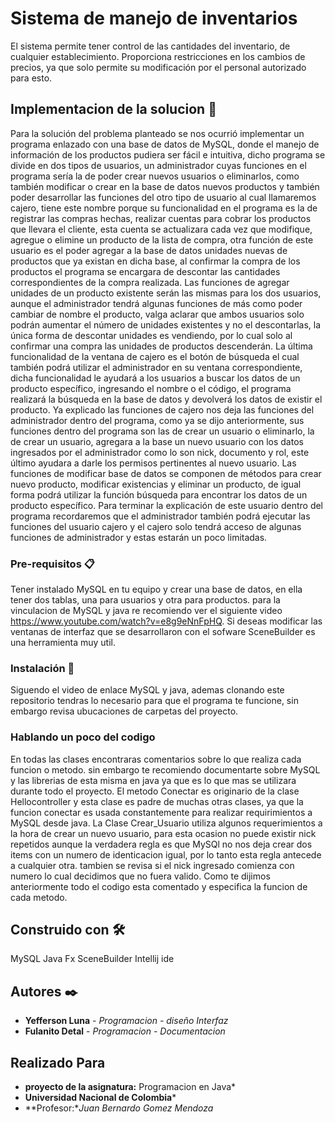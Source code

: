 # Sistema de manejo de inventarios

El sistema permite tener control de las cantidades del inventario, de cualquier establecimiento. Proporciona restricciones en los cambios de precios,
ya que solo permite su modificación por el personal autorizado para esto.

## Implementacion de la solucion 🚀

Para la solución del problema planteado se nos ocurrió implementar un programa enlazado con una base de datos de MySQL, donde el manejo de información de los productos pudiera ser fácil e intuitiva, dicho programa se divide en dos tipos de usuarios, un administrador cuyas funciones en el programa sería la de poder crear nuevos usuarios o eliminarlos, como también modificar o crear en la base de datos nuevos productos y también poder desarrollar las funciones del otro tipo de usuario al cual llamaremos cajero, tiene este nombre porque su funcionalidad en el programa es la de registrar las compras hechas, realizar cuentas  para cobrar los productos que llevara el cliente, esta cuenta se actualizara cada vez que modifique, agregue o elimine un producto de la lista de compra, otra función de este usuario es el poder agregar a la base de datos unidades nuevas de productos que ya existan en dicha base, al confirmar la compra de los productos el programa se encargara de descontar las cantidades correspondientes de la compra realizada.
Las funciones de agregar unidades de un producto existente serán las mismas para los dos usuarios, aunque el administrador tendrá algunas funciones de más como poder cambiar de nombre el producto, valga aclarar que ambos usuarios solo podrán aumentar el número de unidades existentes y no el descontarlas, la única forma de descontar unidades es vendiendo, por lo cual solo al confirmar una compra las unidades de productos descenderán. La última funcionalidad de la ventana de cajero es el botón de búsqueda el cual también podrá utilizar el administrador en su ventana correspondiente, dicha funcionalidad le ayudará a los usuarios a buscar los datos de un producto específico, ingresando el nombre o el código, el programa realizará la búsqueda en la base de datos y devolverá los datos de existir el producto.
Ya explicado las funciones de cajero nos deja las funciones del administrador dentro del programa, como ya se dijo anteriormente, sus funciones dentro del programa son las de crear un usuario o eliminarlo, la de crear un usuario, agregara a la base un nuevo usuario con los datos ingresados por el administrador como lo son nick, documento y rol, este último ayudara a darle los permisos pertinentes al nuevo usuario.  Las funciones de modificar base de datos se componen de métodos para crear nuevo producto, modificar existencias y eliminar un producto, de igual forma podrá utilizar la función búsqueda para encontrar los datos de un producto específico. Para terminar la explicación de este usuario dentro del programa recordaremos que el administrador también podrá ejecutar las funciones del usuario cajero y el cajero solo tendrá acceso de algunas funciones de administrador y estas estarán un poco limitadas.

### Pre-requisitos 📋

Tener instalado MySQL en tu equipo y crear una base de datos, en ella tener dos tablas, una para usuarios y otra para productos.
para la vinculacion de MySQL y java re recomiendo ver el siguiente video  https://www.youtube.com/watch?v=e8g9eNnFpHQ.
Si deseas modificar las ventanas de interfaz que se desarrollaron con el sofware SceneBuilder es una herramienta muy util.

### Instalación 🔧

Siguendo el video de enlace MySQL y java, ademas clonando este repositorio tendras lo necesario para que el programa te funcione, sin embargo revisa ubucaciones de carpetas del proyecto.

### Hablando un poco del codigo

En todas las clases encontraras comentarios sobre lo que realiza cada funcion o metodo.
sin embargo te recomiendo documentarte sobre MySQL y las librerias de esta misma en java ya que es lo que mas se utilizara durante todo el proyecto.
El metodo Conectar es originario de la clase Hellocontroller y esta clase es padre de muchas otras clases, ya que la funcion conectar es usada constantemente para realizar requirimientos a MySQL desde java.
La Clase Crear_Usuario utiliza algunos requerimientos a la hora de crear un nuevo usuario, para esta ocasion no puede existir nick repetidos aunque la verdadera regla es que MySQl no nos deja crear dos items con un numero de identicacion igual, por lo tanto esta regla antecede a cualquier otra.
tambien se revisa si el nick ingresado comienza con numero lo cual decidimos que no fuera valido.
Como te dijimos anteriormente todo el codigo esta comentado y especifica la funcion de cada metodo.

## Construido con 🛠️

MySQL
Java Fx
SceneBuilder
Intellij ide

## Autores ✒️



* **Yefferson Luna** - *Programacion - diseño Interfaz* 
* **Fulanito Detal** - *Programacion - Documentacion* 

## Realizado Para

* **proyecto de la asignatura:** Programacion en Java*
* **Universidad Nacional de Colombia***
* **Profesor:**Juan Bernardo Gomez Mendoza*
